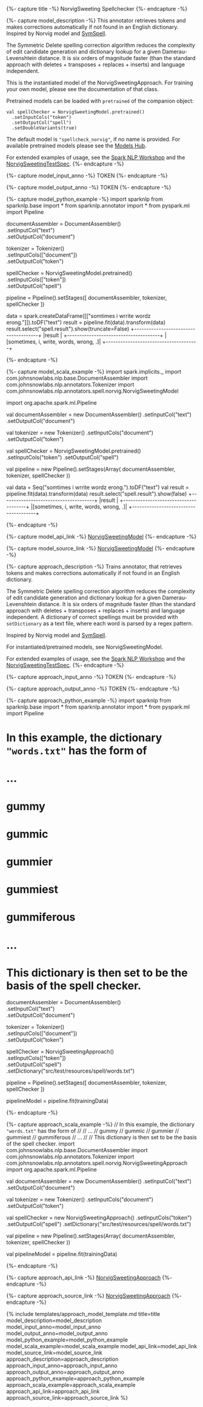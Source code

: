 {%- capture title -%}
NorvigSweeting Spellchecker
{%- endcapture -%}

{%- capture model_description -%}
This annotator retrieves tokens and makes corrections automatically if not found in an English dictionary.
Inspired by Norvig model and [SymSpell](https://github.com/wolfgarbe/SymSpell).

The Symmetric Delete spelling correction algorithm reduces the complexity of edit candidate generation and
dictionary lookup for a given Damerau-Levenshtein distance. It is six orders of magnitude faster
(than the standard approach with deletes + transposes + replaces + inserts) and language independent.

This is the instantiated model of the NorvigSweetingApproach.
For training your own model, please see the documentation of that class.

Pretrained models can be loaded with `pretrained` of the companion object:
```
val spellChecker = NorvigSweetingModel.pretrained()
  .setInputCols("token")
  .setOutputCol("spell")
  .setDoubleVariants(true)
```
The default model is `"spellcheck_norvig"`, if no name is provided.
For available pretrained models please see the [Models Hub](https://nlp.johnsnowlabs.com/models?task=Spell+Check).


For extended examples of usage, see the [Spark NLP Workshop](https://github.com/JohnSnowLabs/spark-nlp-workshop/blob/master/jupyter/training/english/vivekn-sentiment/VivekNarayanSentimentApproach.ipynb)
and the [NorvigSweetingTestSpec](https://github.com/JohnSnowLabs/spark-nlp/blob/master/src/test/scala/com/johnsnowlabs/nlp/annotators/spell/norvig/NorvigSweetingTestSpec.scala).
{%- endcapture -%}

{%- capture model_input_anno -%}
TOKEN
{%- endcapture -%}

{%- capture model_output_anno -%}
TOKEN
{%- endcapture -%}

{%- capture model_python_example -%}
import sparknlp
from sparknlp.base import *
from sparknlp.annotator import *
from pyspark.ml import Pipeline


documentAssembler = DocumentAssembler() \
    .setInputCol("text") \
    .setOutputCol("document")

tokenizer = Tokenizer() \
    .setInputCols(["document"]) \
    .setOutputCol("token")

spellChecker = NorvigSweetingModel.pretrained() \
    .setInputCols(["token"]) \
    .setOutputCol("spell")

pipeline = Pipeline().setStages([
    documentAssembler,
    tokenizer,
    spellChecker
])

data = spark.createDataFrame([["somtimes i wrrite wordz erong."]]).toDF("text")
result = pipeline.fit(data).transform(data)
result.select("spell.result").show(truncate=False)
+--------------------------------------+
|result                                |
+--------------------------------------+
|[sometimes, i, write, words, wrong, .]|
+--------------------------------------+

{%- endcapture -%}

{%- capture model_scala_example -%}
import spark.implicits._
import com.johnsnowlabs.nlp.base.DocumentAssembler
import com.johnsnowlabs.nlp.annotators.Tokenizer
import com.johnsnowlabs.nlp.annotators.spell.norvig.NorvigSweetingModel

import org.apache.spark.ml.Pipeline

val documentAssembler = new DocumentAssembler()
  .setInputCol("text")
  .setOutputCol("document")

val tokenizer = new Tokenizer()
  .setInputCols("document")
  .setOutputCol("token")

val spellChecker = NorvigSweetingModel.pretrained()
  .setInputCols("token")
  .setOutputCol("spell")

val pipeline = new Pipeline().setStages(Array(
  documentAssembler,
  tokenizer,
  spellChecker
))

val data = Seq("somtimes i wrrite wordz erong.").toDF("text")
val result = pipeline.fit(data).transform(data)
result.select("spell.result").show(false)
+--------------------------------------+
|result                                |
+--------------------------------------+
|[sometimes, i, write, words, wrong, .]|
+--------------------------------------+

{%- endcapture -%}

{%- capture model_api_link -%}
[NorvigSweetingModel](https://nlp.johnsnowlabs.com/api/com/johnsnowlabs/nlp/annotators/spell/norvig/NorvigSweetingModel)
{%- endcapture -%}

{%- capture model_source_link -%}
[NorvigSweetingModel](https://github.com/JohnSnowLabs/spark-nlp/tree/master/src/main/scala/com/johnsnowlabs/nlp/annotators/spell/norvig/NorvigSweetingModel.scala)
{%- endcapture -%}

{%- capture approach_description -%}
Trains annotator, that retrieves tokens and makes corrections automatically if not found in an English dictionary.

The Symmetric Delete spelling correction algorithm reduces the complexity of edit candidate generation and
dictionary lookup for a given Damerau-Levenshtein distance. It is six orders of magnitude faster
(than the standard approach with deletes + transposes + replaces + inserts) and language independent.
A dictionary of correct spellings must be provided with `setDictionary` as a text file, where each word is parsed by a regex pattern.

Inspired by Norvig model and [SymSpell](https://github.com/wolfgarbe/SymSpell).

For instantiated/pretrained models, see NorvigSweetingModel.

For extended examples of usage, see the [Spark NLP Workshop](https://github.com/JohnSnowLabs/spark-nlp-workshop/blob/master/jupyter/training/english/vivekn-sentiment/VivekNarayanSentimentApproach.ipynb)
and the [NorvigSweetingTestSpec](https://github.com/JohnSnowLabs/spark-nlp/blob/master/src/test/scala/com/johnsnowlabs/nlp/annotators/spell/norvig/NorvigSweetingTestSpec.scala).
{%- endcapture -%}

{%- capture approach_input_anno -%}
TOKEN
{%- endcapture -%}

{%- capture approach_output_anno -%}
TOKEN
{%- endcapture -%}

{%- capture approach_python_example -%}
import sparknlp
from sparknlp.base import *
from sparknlp.annotator import *
from pyspark.ml import Pipeline
# In this example, the dictionary `"words.txt"` has the form of
#
# ...
# gummy
# gummic
# gummier
# gummiest
# gummiferous
# ...
#
# This dictionary is then set to be the basis of the spell checker.

documentAssembler = DocumentAssembler() \
    .setInputCol("text") \
    .setOutputCol("document")

tokenizer = Tokenizer() \
    .setInputCols(["document"]) \
    .setOutputCol("token")

spellChecker = NorvigSweetingApproach() \
    .setInputCols(["token"]) \
    .setOutputCol("spell") \
    .setDictionary("src/test/resources/spell/words.txt")

pipeline = Pipeline().setStages([
    documentAssembler,
    tokenizer,
    spellChecker
])

pipelineModel = pipeline.fit(trainingData)

{%- endcapture -%}

{%- capture approach_scala_example -%}
// In this example, the dictionary `"words.txt"` has the form of
//
// ...
// gummy
// gummic
// gummier
// gummiest
// gummiferous
// ...
//
// This dictionary is then set to be the basis of the spell checker.
import com.johnsnowlabs.nlp.base.DocumentAssembler
import com.johnsnowlabs.nlp.annotators.Tokenizer
import com.johnsnowlabs.nlp.annotators.spell.norvig.NorvigSweetingApproach
import org.apache.spark.ml.Pipeline

val documentAssembler = new DocumentAssembler()
  .setInputCol("text")
  .setOutputCol("document")

val tokenizer = new Tokenizer()
  .setInputCols("document")
  .setOutputCol("token")

val spellChecker = new NorvigSweetingApproach()
  .setInputCols("token")
  .setOutputCol("spell")
  .setDictionary("src/test/resources/spell/words.txt")

val pipeline = new Pipeline().setStages(Array(
  documentAssembler,
  tokenizer,
  spellChecker
))

val pipelineModel = pipeline.fit(trainingData)

{%- endcapture -%}

{%- capture approach_api_link -%}
[NorvigSweetingApproach](https://nlp.johnsnowlabs.com/api/com/johnsnowlabs/nlp/annotators/spell/norvig/NorvigSweetingApproach)
{%- endcapture -%}

{%- capture approach_source_link -%}
[NorvigSweetingApproach](https://github.com/JohnSnowLabs/spark-nlp/tree/master/src/main/scala/com/johnsnowlabs/nlp/annotators/spell/norvig/NorvigSweetingApproach.scala)
{%- endcapture -%}


{% include templates/approach_model_template.md
title=title
model_description=model_description
model_input_anno=model_input_anno
model_output_anno=model_output_anno
model_python_example=model_python_example
model_scala_example=model_scala_example
model_api_link=model_api_link
model_source_link=model_source_link
approach_description=approach_description
approach_input_anno=approach_input_anno
approach_output_anno=approach_output_anno
approach_python_example=approach_python_example
approach_scala_example=approach_scala_example
approach_api_link=approach_api_link
approach_source_link=approach_source_link
%}
